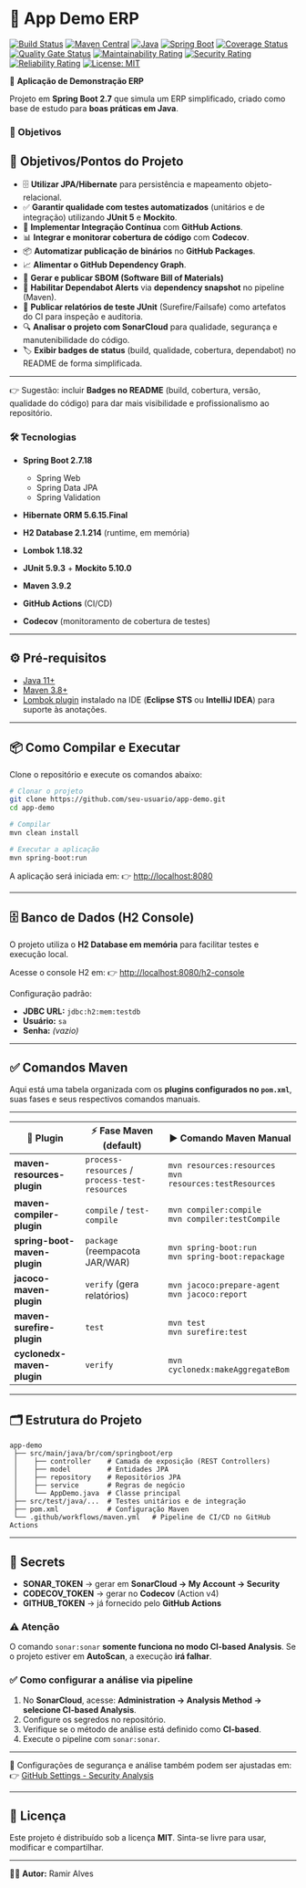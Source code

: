 # 📘 App Demo ERP

[![Build Status](https://github.com/ramiralvesmelo/app-demo/actions/workflows/maven.yml/badge.svg)](https://github.com/ramiralvesmelo/app-demo/actions/workflows/maven.yml)
[![Maven Central](https://img.shields.io/maven-central/v/org.springframework.boot/spring-boot-starter.svg?logo=apache-maven)](https://search.maven.org/artifact/org.springframework.boot/spring-boot-starter)
[![Java](https://img.shields.io/badge/Java-11-blue.svg?logo=java)](https://adoptium.net/)
[![Spring Boot](https://img.shields.io/badge/Spring%20Boot-2.7.18-brightgreen.svg?logo=springboot)](https://spring.io/projects/spring-boot)
[![Coverage Status](https://img.shields.io/codecov/c/github/ramiralvesmelo/app-demo?logo=codecov)](https://app.codecov.io/gh/ramiralvesmelo/app-demo)
[![Quality Gate Status](https://sonarcloud.io/api/project_badges/measure?project=ramiralvesmelo_app-demo&metric=alert_status)](https://sonarcloud.io/dashboard?id=ramiralvesmelo_app-demo)
[![Maintainability Rating](https://sonarcloud.io/api/project_badges/measure?project=ramiralvesmelo_app-demo&metric=sqale_rating)](https://sonarcloud.io/dashboard?id=ramiralvesmelo_app-demo)
[![Security Rating](https://sonarcloud.io/api/project_badges/measure?project=ramiralvesmelo_app-demo&metric=security_rating)](https://sonarcloud.io/dashboard?id=ramiralvesmelo_app-demo)
[![Reliability Rating](https://sonarcloud.io/api/project_badges/measure?project=ramiralvesmelo_app-demo&metric=reliability_rating)](https://sonarcloud.io/dashboard?id=ramiralvesmelo_app-demo)
[![License: MIT](https://img.shields.io/badge/License-MIT-yellow.svg)](LICENSE)

📘 **Aplicação de Demonstração ERP**

Projeto em **Spring Boot 2.7** que simula um ERP simplificado, criado como base de estudo para **boas práticas em Java**.

### 🎯 Objetivos

## 📌 Objetivos/Pontos do Projeto

* 🗄️ **Utilizar JPA/Hibernate** para persistência e mapeamento objeto-relacional.
* ✅ **Garantir qualidade com testes automatizados** (unitários e de integração) utilizando **JUnit 5** e **Mockito**.
* 🔄 **Implementar Integração Contínua** com **GitHub Actions**.
* 📊 **Integrar e monitorar cobertura de código** com **Codecov**.
* 📦 **Automatizar publicação de binários** no **GitHub Packages**.
* 📈 **Alimentar o GitHub Dependency Graph**.
* 📄 **Gerar e publicar SBOM (Software Bill of Materials)**
* 🚨 **Habilitar Dependabot Alerts** via **dependency snapshot** no pipeline (Maven).
* 📑 **Publicar relatórios de teste JUnit** (Surefire/Failsafe) como artefatos do CI para inspeção e auditoria.
* 🔍 **Analisar o projeto com SonarCloud** para qualidade, segurança e manutenibilidade do código.
* 🏷️ **Exibir badges de status** (build, qualidade, cobertura, dependabot) no README de forma simplificada.

---

👉 Sugestão: incluir **Badges no README** (build, cobertura, versão, qualidade do código) para dar mais visibilidade e profissionalismo ao repositório.

### 🛠️ Tecnologias

* **Spring Boot 2.7.18**

  * Spring Web
  * Spring Data JPA
  * Spring Validation
* **Hibernate ORM 5.6.15.Final**
* **H2 Database 2.1.214** (runtime, em memória)
* **Lombok 1.18.32**
* **JUnit 5.9.3** + **Mockito 5.10.0**
* **Maven 3.9.2**
* **GitHub Actions** (CI/CD)
* **Codecov** (monitoramento de cobertura de testes)

---

## ⚙️ Pré-requisitos

* [Java 11+](https://adoptium.net/)
* [Maven 3.8+](https://maven.apache.org/)
* [Lombok plugin](https://projectlombok.org/setup/) instalado na IDE (**Eclipse STS** ou **IntelliJ IDEA**) para suporte às anotações.

---

## 📦 Como Compilar e Executar

Clone o repositório e execute os comandos abaixo:

```bash
# Clonar o projeto
git clone https://github.com/seu-usuario/app-demo.git
cd app-demo

# Compilar
mvn clean install

# Executar a aplicação
mvn spring-boot:run
```

A aplicação será iniciada em:
👉 [http://localhost:8080](http://localhost:8080)

---

## 🗄️ Banco de Dados (H2 Console)

O projeto utiliza o **H2 Database em memória** para facilitar testes e execução local.

Acesse o console H2 em:
👉 [http://localhost:8080/h2-console](http://localhost:8080/h2-console)

Configuração padrão:

* **JDBC URL:** `jdbc:h2:mem:testdb`
* **Usuário:** `sa`
* **Senha:** *(vazio)*

---

## ✅ Comandos Maven

Aqui está uma tabela organizada com os **plugins configurados no `pom.xml`**, suas fases e seus respectivos comandos manuais.

---

| 🔌 Plugin                    | ⚡ Fase Maven (default)                         | ▶️ Comando Maven Manual                                      |
| ---------------------------- | ---------------------------------------------- | ------------------------------------------------------------ |
| **maven-resources-plugin**   | `process-resources` / `process-test-resources` | `mvn resources:resources` <br> `mvn resources:testResources` |
| **maven-compiler-plugin**    | `compile` / `test-compile`                     | `mvn compiler:compile` <br> `mvn compiler:testCompile`       |
| **spring-boot-maven-plugin** | `package` (reempacota JAR/WAR)                 | `mvn spring-boot:run` <br> `mvn spring-boot:repackage`       |
| **jacoco-maven-plugin**      | `verify` (gera relatórios)                     | `mvn jacoco:prepare-agent` <br> `mvn jacoco:report`          |
| **maven-surefire-plugin**    | `test`                                         | `mvn test` <br> `mvn surefire:test`                          |
| **cyclonedx-maven-plugin**   | `verify`                                       | `mvn cyclonedx:makeAggregateBom`                             |

---

## 🗂️ Estrutura do Projeto

```
app-demo
 ├── src/main/java/br/com/springboot/erp
 │    ├── controller    # Camada de exposição (REST Controllers)
 │    ├── model         # Entidades JPA
 │    ├── repository    # Repositórios JPA
 │    ├── service       # Regras de negócio
 │    └── AppDemo.java  # Classe principal
 ├── src/test/java/...  # Testes unitários e de integração
 ├── pom.xml            # Configuração Maven
 └── .github/workflows/maven.yml   # Pipeline de CI/CD no GitHub Actions
```

---

## 🔐 Secrets

* **SONAR\_TOKEN** → gerar em **SonarCloud → My Account → Security**
* **CODECOV\_TOKEN** → gerar no **Codecov** (Action v4)
* **GITHUB\_TOKEN** → já fornecido pelo **GitHub Actions**  

### ⚠️ Atenção

O comando `sonar:sonar` **somente funciona no modo CI-based Analysis**.
Se o projeto estiver em **AutoScan**, a execução **irá falhar**.

### ✅ Como configurar a análise via pipeline

1. No **SonarCloud**, acesse:
   **Administration → Analysis Method → selecione CI-based Analysis**.
2. Configure os segredos no repositório.
3. Verifique se o método de análise está definido como **CI-based**.
4. Execute o pipeline com `sonar:sonar`.

---

📍 Configurações de segurança e análise também podem ser ajustadas em:
👉 [GitHub Settings - Security Analysis](https://github.com/ramiralvesmelo/app-demo/settings/security_analysis)

---

## 📜 Licença

Este projeto é distribuído sob a licença **MIT**.
Sinta-se livre para usar, modificar e compartilhar.

---

👨‍💻 **Autor:** Ramir Alves
